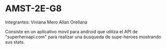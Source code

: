 # AMST-2E-G8

Integrantes:
  Viviana Mero
  Allan Orellana

Consiste en un aplicativo movil para android que utiliza el API de "superheroapi.com" para realizar una busqueda de supe-heroes mostrando sus stats.
